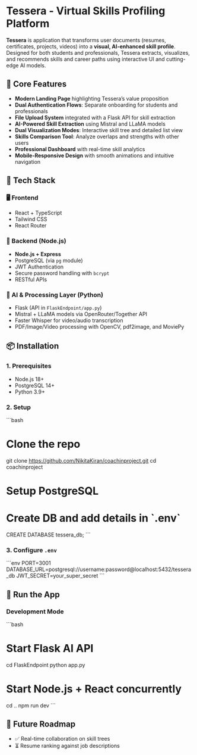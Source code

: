 
# Tessera - Virtual Skills Profiling Platform

**Tessera** is application that transforms user documents (resumes, certificates, projects, videos) into a **visual, AI-enhanced skill profile**. Designed for both students and professionals, Tessera extracts, visualizes, and recommends skills and career paths using interactive UI and cutting-edge AI models.

## 🌟 Core Features

- **Modern Landing Page** highlighting Tessera’s value proposition
- **Dual Authentication Flows**: Separate onboarding for students and professionals
- **File Upload System** integrated with a Flask API for skill extraction
- **AI-Powered Skill Extraction** using Mistral and LLaMA models
- **Dual Visualization Modes**: Interactive skill tree and detailed list view
- **Skills Comparison Tool**: Analyze overlaps and strengths with other users
- **Professional Dashboard** with real-time skill analytics
- **Mobile-Responsive Design** with smooth animations and intuitive navigation

## 🧠 Tech Stack

### 🖥️ Frontend
- React + TypeScript
- Tailwind CSS
- React Router


### 🧪 Backend (Node.js)
- **Node.js + Express**
- PostgreSQL (via `pg` module)
- JWT Authentication
- Secure password handling with `bcrypt`
- RESTful APIs

### 🧠 AI & Processing Layer (Python)
- Flask (API in `FlaskEndpoint/app.py`)
- Mistral + LLaMA models via OpenRouter/Together API
- Faster Whisper for video/audio transcription
- PDF/Image/Video processing with OpenCV, pdf2image, and MoviePy

## 📦 Installation

### 1. Prerequisites

- Node.js 18+
- PostgreSQL 14+
- Python 3.9+

### 2. Setup

\`\`\`bash
# Clone the repo
git clone https://github.com/NikitaKiran/coachinproject.git
cd coachinproject


# Setup PostgreSQL
# Create DB and add details in \`.env\`
CREATE DATABASE tessera_db;
\`\`\`

### 3. Configure `.env`

\`\`\`env
PORT=3001
DATABASE_URL=postgresql://username:password@localhost:5432/tessera_db
JWT_SECRET=your_super_secret
\`\`\`

## 🚀 Run the App

### Development Mode

\`\`\`bash
# Start Flask AI API
cd FlaskEndpoint
python app.py

# Start Node.js + React concurrently
cd ..
npm run dev
\`\`\`



## 🧪 Future Roadmap

- ✅ Real-time collaboration on skill trees
- ⏳ Resume ranking against job descriptions

